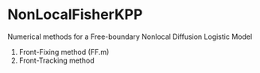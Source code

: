 # NonLocalFisherKPP
Numerical methods for a Free-boundary Nonlocal Diffusion Logistic Model
1. Front-Fixing method (FF.m)
2. Front-Tracking method

